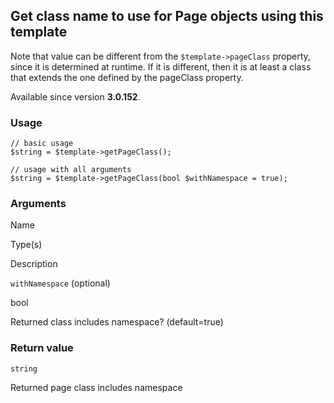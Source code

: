 Get class name to use for Page objects using this template
----------------------------------------------------------

Note that value can be different from the `$template->pageClass` property, since it is determined at runtime. If it is different, then it is at least a class that extends the one defined by the pageClass property.

Available since version **3.0.152**.

### Usage

    // basic usage
    $string = $template->getPageClass();
    
    // usage with all arguments
    $string = $template->getPageClass(bool $withNamespace = true);

### Arguments

Name

Type(s)

Description

`withNamespace` (optional)

bool

Returned class includes namespace? (default=true)

### Return value

`string`

Returned page class includes namespace

